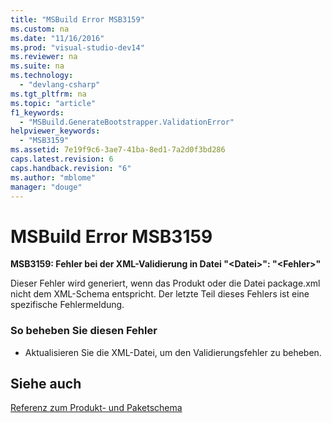 ```yaml
---
title: "MSBuild Error MSB3159"
ms.custom: na
ms.date: "11/16/2016"
ms.prod: "visual-studio-dev14"
ms.reviewer: na
ms.suite: na
ms.technology: 
  - "devlang-csharp"
ms.tgt_pltfrm: na
ms.topic: "article"
f1_keywords: 
  - "MSBuild.GenerateBootstrapper.ValidationError"
helpviewer_keywords: 
  - "MSB3159"
ms.assetid: 7e19f9c6-3ae7-41ba-8ed1-7a2d0f3bd286
caps.latest.revision: 6
caps.handback.revision: "6"
ms.author: "mblome"
manager: "douge"
---
```

# MSBuild Error MSB3159
**MSB3159: Fehler bei der XML\-Validierung in Datei "\<Datei\>": "\<Fehler\>"**  
  
 Dieser Fehler wird generiert, wenn das Produkt oder die Datei package.xml nicht dem XML\-Schema entspricht.  Der letzte Teil dieses Fehlers ist eine spezifische Fehlermeldung.  
  
### So beheben Sie diesen Fehler  
  
-   Aktualisieren Sie die XML\-Datei, um den Validierungsfehler zu beheben.  
  
## Siehe auch  
 [Referenz zum Produkt\- und Paketschema](../Topic/Product%20and%20Package%20Schema%20Reference.md)